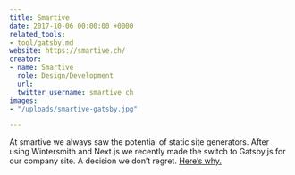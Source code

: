 ```yaml
---
title: Smartive
date: 2017-10-06 00:00:00 +0000
related_tools:
- tool/gatsby.md
website: https://smartive.ch/
creator:
- name: Smartive
  role: Design/Development
  url: 
  twitter_username: smartive_ch
images:
- "/uploads/smartive-gatsby.jpg"

---
```

At smartive we always saw the potential of static site generators. After using Wintersmith and Next.js we recently made the switch to Gatsby.js for our company site. A decision we don’t regret. [Here’s why.](https://blog.smartive.ch/smartive-ch-goes-gatsby-js-27a056b3b817)
